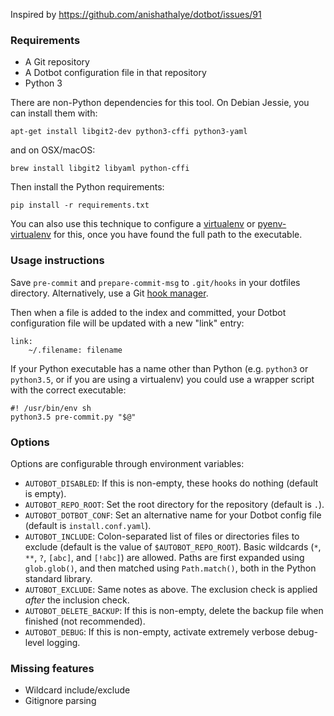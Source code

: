 Inspired by https://github.com/anishathalye/dotbot/issues/91


### Requirements
- A Git repository
- A Dotbot configuration file in that repository
- Python 3

There are non-Python dependencies for this tool. On Debian Jessie, you can install them with:
```
apt-get install libgit2-dev python3-cffi python3-yaml
```

and on OSX/macOS:
```
brew install libgit2 libyaml python-cffi
```

Then install the Python requirements:
```
pip install -r requirements.txt
```

You can also use this technique to configure a [virtualenv](https://pypi.python.org/pypi/virtualenv) or [pyenv-virtualenv](https://github.com/yyuu/pyenv-virtualenv) for this, once you have found the full path to the executable.

### Usage instructions
Save `pre-commit` and `prepare-commit-msg` to `.git/hooks` in your dotfiles directory. Alternatively, use a Git [hook manager](http://githooks.com).

Then when a file is added to the index and committed, your Dotbot configuration file will be updated with a new "link" entry:
```
link:
    ~/.filename: filename
```

If your Python executable has a name other than Python (e.g. `python3` or `python3.5`, or if you are using a virtualenv) you could use a wrapper script with the correct executable:
```
#! /usr/bin/env sh
python3.5 pre-commit.py "$@"
```


### Options
Options are configurable through environment variables:

- `AUTOBOT_DISABLED`: If this is non-empty, these hooks do nothing (default is empty).
- `AUTOBOT_REPO_ROOT`: Set the root directory for the repository (default is `.`).
- `AUTOBOT_DOTBOT_CONF`: Set an alternative name for your Dotbot config file (default is `install.conf.yaml`).
- `AUTOBOT_INCLUDE`: Colon-separated list of files or directories files to exclude (default is the value of `$AUTOBOT_REPO_ROOT`). Basic wildcards (`*`, `**`, `?`, `[abc]`, and `[!abc]`) are allowed. Paths are first expanded using `glob.glob()`, and then matched using `Path.match()`, both in the Python standard library.
- `AUTOBOT_EXCLUDE`: Same notes as above. The exclusion check is applied _after_ the inclusion check.
- `AUTOBOT_DELETE_BACKUP`: If this is non-empty, delete the backup file when finished (not recommended).
- `AUTOBOT_DEBUG`: If this is non-empty, activate extremely verbose debug-level logging.


### Missing features

- Wildcard include/exclude
- Gitignore parsing
